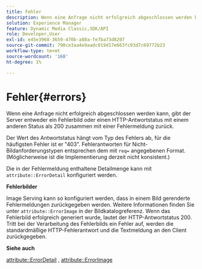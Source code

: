 ```yaml
---
title: Fehler
description: Wenn eine Anfrage nicht erfolgreich abgeschlossen werden kann, gibt der Server entweder ein Fehlerbild oder einen HTTP-Antwortstatus mit einem anderen Status als 200 zusammen mit einer Fehlermeldung zurück.
solution: Experience Manager
feature: Dynamic Media Classic,SDK/API
role: Developer,User
exl-id: e45e3968-3659-470b-a88a-fe7ba73d8207
source-git-commit: 790ce3aa4e9aadc019d17e663fc93d7c69772b23
workflow-type: tm+mt
source-wordcount: '168'
ht-degree: 1%

---
```


# Fehler{#errors}

Wenn eine Anfrage nicht erfolgreich abgeschlossen werden kann, gibt der Server entweder ein Fehlerbild oder einen HTTP-Antwortstatus mit einem anderen Status als 200 zusammen mit einer Fehlermeldung zurück.

Der Wert des Antwortstatus hängt vom Typ des Fehlers ab, für die häufigsten Fehler ist er &quot;403&quot;. Fehlerantworten für Nicht-Bildanforderungstypen entsprechen dem mit `req=` angegebenen Format. (Möglicherweise ist die Implementierung derzeit nicht konsistent.)

Die in der Fehlermeldung enthaltene Detailmenge kann mit `attribute::ErrorDetail` konfiguriert werden.

**Fehlerbilder**

Image Serving kann so konfiguriert werden, dass in einem Bild gerenderte Fehlermeldungen zurückgegeben werden. Weitere Informationen finden Sie unter `attribute::ErrorImage` in der Bildkatalogreferenz. Wenn das Fehlerbild erfolgreich generiert wurde, lautet der HTTP-Antwortstatus 200. Tritt bei der Verarbeitung des Fehlerbilds ein Fehler auf, werden die standardmäßige HTTP-Fehlerantwort und die Textmeldung an den Client zurückgegeben.

**Siehe auch**

[attribute::ErrorDetail](../../../../../ir-api/material-cat/image-rendering-api-ref/c-ir-material-catalog/c-ir-attributes-reference/r-ir-errordetail.md#reference-123b56eed6cf49cea6e0490672b7c53b) , [attribute::ErrorImage](../../../../../ir-api/material-cat/image-rendering-api-ref/c-ir-material-catalog/c-ir-attributes-reference/r-ir-errorimage.md#reference-b58bdaba96074c52802ca8dc54bfe2f0)
